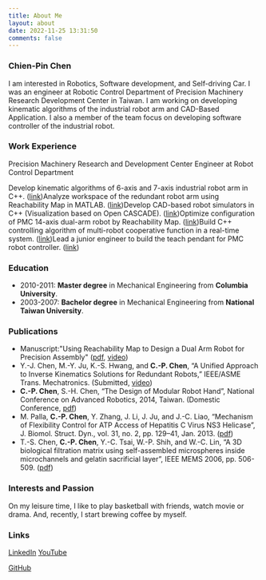```yaml
---
title: About Me
layout: about
date: 2022-11-25 13:31:50
comments: false
---
```


### **Chien-Pin Chen**

I am interested in Robotics, Software development, and Self-driving Car.  I was an engineer at Robotic Control Department of Precision Machinery Research Development Center in Taiwan. I am working on developing kinematic algorithms of the industrial robot arm and CAD-Based Application. I also a member of the team focus on developing software controller of the industrial robot.



### Work Experience

Precision Machinery Research and Development Center
Engineer at Robot Control Department



Develop kinematic algorithms of 6-axis and 7-axis industrial robot arm in C++. ([link](https://chienpinchen.blogspot.tw/2013/03/kinematic-of-redundant-7-axis-robot-arm.html))Analyze workspace of the redundant robot arm using Reachability Map in MATLAB. ([link](https://chienpinchen.blogspot.tw/2013/05/visualization-of-kinematic-capability.html))Develop CAD-based robot simulators in C++ (Visualization based on Open CASCADE). ([link](https://chienpinchen.blogspot.tw/2013/07/demonstration-of-pmc-robot-simulator.html))Optimize configuration of PMC 14-axis dual-arm robot by Reachability Map. ([link](https://chienpinchen.blogspot.com/2014/08/pmc-14-axis-industrial-dual-arm-robot.html))Build C++ controlling algorithm of multi-robot cooperative function in a real-time system. ([link](https://chienpinchen.blogspot.com/2014/08/pmc-14-axis-industrial-dual-arm-robot.html))Lead a junior engineer to build the teach pendant for PMC robot controller. ([link](https://chienpinchen.blogspot.com/2015/09/demo-of-pmc-robot-teach-pendant.html))



### 

### Education



- 2010-2011: **Master degree** in Mechanical Engineering from **Columbia University**.
- 2003-2007: **Bachelor degree** in Mechanical Engineering from **National Taiwan University**.

### Publications

- Manuscript:"Using Reachability Map to Design a Dual Arm Robot for Precision Assembly" ([pdf](https://www.researchgate.net/publication/316342614_Developing_Industrial_Dual_Arm_Robot_for_Flexible_Assembly_Through_Reachability_Map), [video](https://youtu.be/6ifMKsv41Ms))
- Y.-J. Chen, M.-Y. Ju, K.-S. Hwang, and **C.-P. Chen**, “A Unified Approach to Inverse Kinematics Solutions for Redundant Robots,” IEEE/ASME Trans. Mechatronics. (Submitted, [video](https://youtu.be/X-ON6uHaug0))
- **C.-P. Chen**, S.-H. Chen, “The Design of Modular Robot Hand”, National Conference on Advanced Robotics, 2014, Taiwan. (Domestic Conference, [pdf](https://www.researchgate.net/publication/269165815_The_Design_of_Modular_Robot_Hand))
- M. Palla, **C.-P. Chen**, Y. Zhang, J. Li, J. Ju, and J.-C. Liao, “Mechanism of Flexibility Control for ATP Access of Hepatitis C Virus NS3 Helicase”, J. Biomol. Struct. Dyn., vol. 31, no. 2, pp. 129–41, Jan. 2013. ([pdf](https://www.researchgate.net/publication/230631534_Mechanism_of_flexibility_control_for_ATP_access_of_hepatitis_C_virus_NS3_helicase))
- T.-S. Chen, **C.-P. Chen**, Y.-C. Tsai, W.-P. Shih, and W.-C. Lin, “A 3D biological filtration matrix using self-assembled microspheres inside microchannels and gelatin sacrificial layer”, IEEE MEMS 2006, pp. 506-509. ([pdf](https://www.researchgate.net/publication/4240203_A_3D_Biological_Filtration_Matrix_Using_Self-Assembled_Microspheres_Inside_microchannels_and_Gelatin_Sacrificial_Layer))

### 

### Interests and Passion

On my leisure time, I like to play basketball with friends, watch movie or drama. And, recently, I start brewing coffee by myself.



### Links

[LinkedIn](https://tw.linkedin.com/in/chienpinchen)
[YouTube](https://www.youtube.com/user/robinccp/featured?view_as=public)

[GitHub](https://github.com/RobinCPC)

